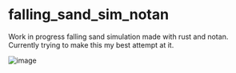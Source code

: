 # falling_sand_sim_notan
Work in progress falling sand simulation made with rust and notan. Currently trying to make this my best attempt at it.

![image](https://user-images.githubusercontent.com/34283640/223518969-e1f044ed-4f9c-4374-8873-0aaf70f6571e.png)
